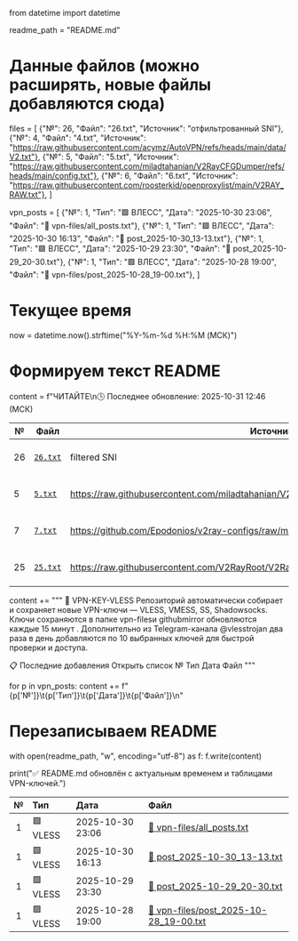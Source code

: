 from datetime import datetime

readme_path = "README.md"

# Данные файлов (можно расширять, новые файлы добавляются сюда)
files = [
    {"№": 26, "Файл": "26.txt", "Источник": "отфильтрованный SNI"},
    {"№": 4,  "Файл": "4.txt",  "Источник": "https://raw.githubusercontent.com/acymz/AutoVPN/refs/heads/main/data/V2.txt"},
    {"№": 5,  "Файл": "5.txt",  "Источник": "https://raw.githubusercontent.com/miladtahanian/V2RayCFGDumper/refs/heads/main/config.txt"},
    {"№": 6,  "Файл": "6.txt",  "Источник": "https://raw.githubusercontent.com/roosterkid/openproxylist/main/V2RAY_RAW.txt"},
]

vpn_posts = [
    {"№": 1, "Тип": "🟩 ВЛЕСС", "Дата": "2025-10-30 23:06", "Файл": "📄 vpn-files/all_posts.txt"},
    {"№": 1, "Тип": "🟩 ВЛЕСС", "Дата": "2025-10-30 16:13", "Файл": "📄 post_2025-10-30_13-13.txt"},
    {"№": 1, "Тип": "🟩 ВЛЕСС", "Дата": "2025-10-29 23:30", "Файл": "📄 post_2025-10-29_20-30.txt"},
    {"№": 1, "Тип": "🟩 ВЛЕСС", "Дата": "2025-10-28 19:00", "Файл": "📄 vpn-files/post_2025-10-28_19-00.txt"},
]

# Текущее время
now = datetime.now().strftime("%Y-%m-%d %H:%M (МСК)")

# Формируем текст README
content = f"ЧИТАЙТЕ\n🕓 Последнее обновление: 2025-10-31 12:46 (МСК)

| № | Файл | Источник | Время |
|--|--|--|--|
| 26 | [`26.txt`](https://github.com/kort0881/vpn-key-vless/raw/refs/heads/main/githubmirror/26.txt) | filtered SNI | 2025-10-31 12:46 |
| 5 | [`5.txt`](https://github.com/kort0881/vpn-key-vless/raw/refs/heads/main/githubmirror/5.txt) | https://raw.githubusercontent.com/miladtahanian/V2RayCFGDumper/refs/heads/main/config.txt | 2025-10-31 12:46 |
| 7 | [`7.txt`](https://github.com/kort0881/vpn-key-vless/raw/refs/heads/main/githubmirror/7.txt) | https://github.com/Epodonios/v2ray-configs/raw/main/Splitted-By-Protocol/trojan.txt | 2025-10-31 12:46 |
| 25 | [`25.txt`](https://github.com/kort0881/vpn-key-vless/raw/refs/heads/main/githubmirror/25.txt) | https://raw.githubusercontent.com/V2RayRoot/V2RayConfig/refs/heads/main/Config/vless.txt | 2025-10-31 12:46 |

content += """
🔐 VPN-KEY-VLESS
Репозиторий автоматически собирает и сохраняет новые VPN-ключи — VLESS, VMESS, SS, Shadowsocks.
Ключи сохраняются в папке vpn-filesи githubmirror обновляются каждые 15 минут .
Дополнительно из Telegram-канала @vlesstrojan два раза в день добавляются по 10 выбранных ключей для быстрой проверки и доступа.

📋 Последние добавления
Открыть список
№	Тип	Дата	Файл
"""

for p in vpn_posts:
    content += f"{p['№']}\t{p['Тип']}\t{p['Дата']}\t{p['Файл']}\n"

# Перезаписываем README
with open(readme_path, "w", encoding="utf-8") as f:
    f.write(content)

print("✅ README.md обновлён с актуальным временем и таблицами VPN-ключей.")


| № | Тип | Дата | Файл |
|:-:|:--|:--|:--|
| 1 | 🟩 VLESS | 2025-10-30 23:06 | [📄 vpn-files/all_posts.txt](vpn-files/all_posts.txt) |
| 1 | 🟩 VLESS | 2025-10-30 16:13 | [📄 post_2025-10-30_13-13.txt](post_2025-10-30_13-13.txt) |
| 1 | 🟩 VLESS | 2025-10-29 23:30 | [📄 post_2025-10-29_20-30.txt](post_2025-10-29_20-30.txt) |
| 1 | 🟩 VLESS | 2025-10-28 19:00 | [📄 vpn-files/post_2025-10-28_19-00.txt](vpn-files/post_2025-10-28_19-00.txt) |
